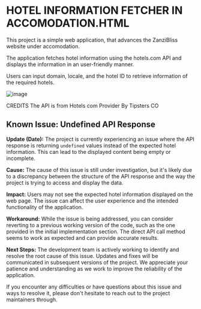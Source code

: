 # HOTEL INFORMATION FETCHER IN ACCOMODATION.HTML

This project is a simple web application, that advances the ZanziBliss website under accomodation.

The application fetches hotel information using the hotels.com API and displays the information in an user-friendly manner.

Users can input domain, locale, and the hotel ID to retrieve information of the required hotels.

![image](https://github.com/k-ganda/play_with_api/assets/116561806/754a5fed-9fc7-4c0e-b932-ff8ffa64422c)

CREDITS
The API is from Hotels com Provider By Tipsters CO

## Known Issue: Undefined API Response

**Update (Date):** The project is currently experiencing an issue where the API response is returning `undefined` values instead of the expected hotel information. This can lead to the displayed content being empty or incomplete.

**Cause:** The cause of this issue is still under investigation, but it's likely due to a discrepancy between the structure of the API response and the way the project is trying to access and display the data.

**Impact:** Users may not see the expected hotel information displayed on the web page. The issue can affect the user experience and the intended functionality of the application.

**Workaround:** While the issue is being addressed, you can consider reverting to a previous working version of the code, such as the one provided in the initial implementation section. The direct API call method seems to work as expected and can provide accurate results.

**Next Steps:** The development team is actively working to identify and resolve the root cause of this issue. Updates and fixes will be communicated in subsequent versions of the project. We appreciate your patience and understanding as we work to improve the reliability of the application.

If you encounter any difficulties or have questions about this issue and ways to resolve it, please don't hesitate to reach out to the project maintainers through.
